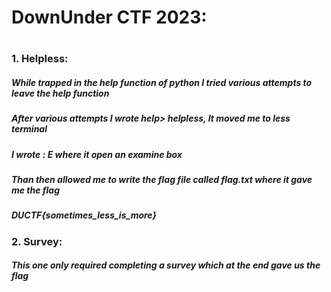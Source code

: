 <H1> DownUnder CTF 2023: <H1>
  <H3> 1. Helpless:</H3>
    <H5>While trapped in the help function of python I tried various attempts to leave the help function </H5>
    <H5>After various attempts I wrote help> helpless, It moved me to less terminal</H5>
    <H5>I wrote : E where it open an examine box</H5>
    <H5>Than then allowed me to write the flag file called flag.txt where it gave me the flag</H5>
    <H5>DUCTF{sometimes_less_is_more}</H5>
  <H3> 2. Survey:</H3>
    <H5>This one only required completing a survey which at the end gave us the flag</H5>
